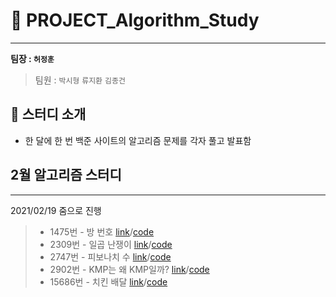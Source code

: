 # 🤔 PROJECT_Algorithm_Study
---

**팀장 : `허정훈`**

> 팀원 : `박시형` `류지환` `김종건`
> 
## 🎯 스터디 소개
- 한 달에 한 번 백준 사이트의 알고리즘 문제를 각자 풀고 발표함

## 2월 알고리즘 스터디
---
2021/02/19 줌으로 진행

> * 1475번 - 방 번호 [link](https://www.acmicpc.net/problem/1475)/[code](https://github.com/herjh0405/PROJECT_Algorithm_Study/blob/main/202102/1475.%EB%B0%A9%20%EB%B2%88%ED%98%B8.ipynb)
> * 2309번 - 일곱 난쟁이 [link](https://www.acmicpc.net/problem/2309)/[code](https://github.com/herjh0405/PROJECT_Algorithm_Study/blob/main/202102/2309.%EC%9D%BC%EA%B3%B1%20%EB%82%9C%EC%9F%81%EC%9D%B4.ipynb)
> * 2747번 - 피보나치 수 [link](https://www.acmicpc.net/problem/2747)/[code](https://github.com/herjh0405/PROJECT_Algorithm_Study/blob/main/202102/2747.%ED%94%BC%EB%B3%B4%EB%82%98%EC%B9%98%20%EC%88%98.ipynb)
> * 2902번 - KMP는 왜 KMP일까? [link](https://www.acmicpc.net/problem/2902)/[code](https://github.com/herjh0405/PROJECT_Algorithm_Study/blob/main/202102/2902.KMP%EB%8A%94%20%EC%99%9C%20KMP%EC%9D%BC%EA%B9%8C.ipynb)
> * 15686번 - 	치킨 배달 [link](https://www.acmicpc.net/problem/15686)/[code](https://github.com/herjh0405/PROJECT_Algorithm_Study/blob/main/202102/15686.%EC%B9%98%ED%82%A8%20%EB%B0%B0%EB%8B%AC.ipynb)
